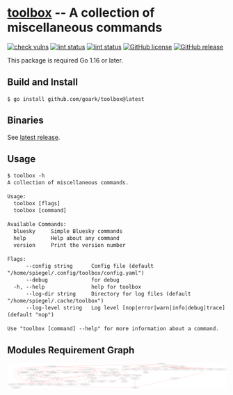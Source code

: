 # [toolbox] -- A collection of miscellaneous commands

[![check vulns](https://github.com/goark/toolbox/workflows/vulns/badge.svg)](https://github.com/goark/toolbox/actions)
[![lint status](https://github.com/goark/toolbox/workflows/lint/badge.svg)](https://github.com/goark/toolbox/actions)
[![lint status](https://github.com/goark/toolbox/workflows/build/badge.svg)](https://github.com/goark/toolbox/actions)
[![GitHub license](https://img.shields.io/badge/license-Apache%202-blue.svg)](https://raw.githubusercontent.com/goark/toolbox/master/LICENSE)
[![GitHub release](http://img.shields.io/github/release/goark/toolbox.svg)](https://github.com/goark/toolbox/releases/latest)

This package is required Go 1.16 or later.

## Build and Install

```
$ go install github.com/goark/toolbox@latest
```

## Binaries

See [latest release](https://github.com/goark/toolbox/releases/latest).

## Usage

```
$ toolbox -h
A collection of miscellaneous commands.

Usage:
  toolbox [flags]
  toolbox [command]

Available Commands:
  bluesky     Simple Bluesky commands
  help        Help about any command
  version     Print the version number

Flags:
      --config string      Config file (default "/home/spiegel/.config/toolbox/config.yaml")
      --debug              for debug
  -h, --help               help for toolbox
      --log-dir string     Directory for log files (default "/home/spiegel/.cache/toolbox")
      --log-level string   Log level [nop|error|warn|info|debug|trace] (default "nop")

Use "toolbox [command] --help" for more information about a command.
```

## Modules Requirement Graph

[![dependency.png](./dependency.png)](./dependency.png)

[toolbox]: https://github.com/goark/toolbox "goark/toolbox: A collection of miscellaneous commands"
